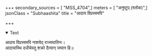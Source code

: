 +++
secondary_sources = [ "MSS_4704",]
meters = [ "अनुष्टुप् (श्लोक)",]
jsonClass = "Subhaashita"
title = "आदाय विप्रस्वमपि"

+++

<details open><summary>Text</summary>

आदाय विप्रस्वमपि नाशयेद् राज्यघातिनः।  
आदायास्थि दधीचेस्तु शक्रो दैत्यान् जघान हि॥
</details>
